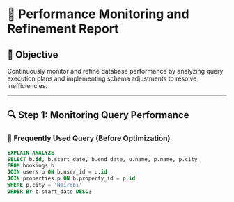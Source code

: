 # 🧪 Performance Monitoring and Refinement Report

## 🎯 Objective

Continuously monitor and refine database performance by analyzing query execution plans and implementing schema adjustments to resolve inefficiencies.

---

## 🔍 Step 1: Monitoring Query Performance

### 🔄 Frequently Used Query (Before Optimization)

```sql
EXPLAIN ANALYZE
SELECT b.id, b.start_date, b.end_date, u.name, p.name, p.city
FROM bookings b
JOIN users u ON b.user_id = u.id
JOIN properties p ON b.property_id = p.id
WHERE p.city = 'Nairobi'
ORDER BY b.start_date DESC;
